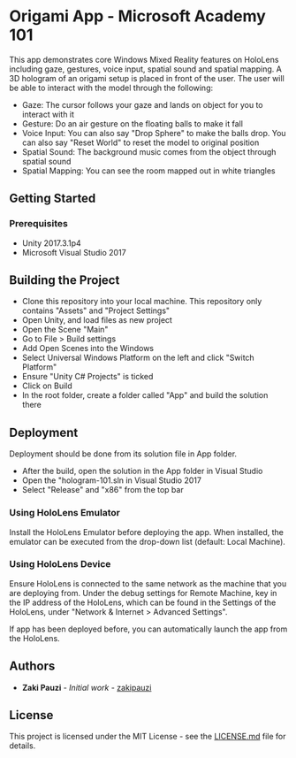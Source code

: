 # Origami App - Microsoft Academy 101

This app demonstrates core Windows Mixed Reality features on HoloLens including
gaze, gestures, voice input, spatial sound and spatial mapping. A 3D hologram of an origami
setup is placed in front of the user. The user will be able to interact with the model through
the following:

* Gaze: The cursor follows your gaze and lands on object for you to interact with it
* Gesture: Do an air gesture on the floating balls to make it fall
* Voice Input: You can also say "Drop Sphere" to make the balls drop. You can also say "Reset World"
to reset the model to original position
* Spatial Sound: The background music comes from the object through spatial sound
* Spatial Mapping: You can see the room mapped out in white triangles


## Getting Started

### Prerequisites

* Unity 2017.3.1p4
* Microsoft Visual Studio 2017


## Building the Project

* Clone this repository into your local machine. This repository only contains "Assets" and "Project Settings"
* Open Unity, and load files as new project
* Open the Scene "Main"
* Go to File > Build settings
* Add Open Scenes into the Windows
* Select Universal Windows Platform on the left and click "Switch Platform"
* Ensure "Unity C# Projects" is ticked
* Click on Build
* In the root folder, create a folder called "App" and build the solution there


## Deployment

Deployment should be done from its solution file in App folder.

* After the build, open the solution in the App folder in Visual Studio
* Open the "hologram-101.sln in Visual Studio 2017
* Select "Release" and "x86" from the top bar

### Using HoloLens Emulator

Install the HoloLens Emulator before deploying the app. When installed, the emulator can
be executed from the drop-down list (default: Local Machine).

### Using HoloLens Device

Ensure HoloLens is connected to the same network as the machine that you are deploying from.
Under the debug settings for Remote Machine, key in the IP address of the HoloLens, which can
be found in the Settings of the HoloLens, under "Network & Internet > Advanced Settings".

If app has been deployed before, you can automatically launch the app from the HoloLens.


## Authors

* **Zaki Pauzi** - *Initial work* - [zakipauzi](https://github.com/zakipauzi)


## License

This project is licensed under the MIT License - see the [LICENSE.md](LICENSE.md) file for details.
